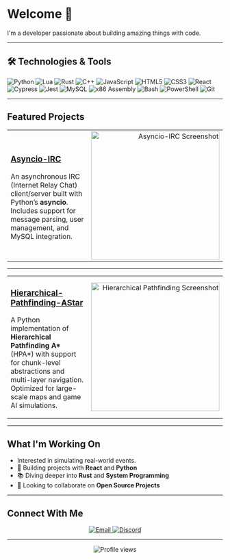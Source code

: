 # Welcome 👋

I'm a developer passionate about building amazing things with code.

---

## 🛠️ Technologies & Tools

<p>
  <img alt="Python" src="https://img.shields.io/badge/-Python-3776AB?style=flat-square&logo=python&logoColor=white" />
  <img alt="Lua" src="https://img.shields.io/badge/-Lua-2C2D72?style=flat-square&logo=lua&logoColor=white" />
  <img alt="Rust" src="https://img.shields.io/badge/-Rust-000000?style=flat-square&logo=rust&logoColor=white" />
  <img alt="C++" src="https://img.shields.io/badge/-C++-00599C?style=flat-square&logo=c%2B%2B&logoColor=white" />
  <img alt="JavaScript" src="https://img.shields.io/badge/-JavaScript-F7DF1E?style=flat-square&logo=javascript&logoColor=black" />
  <img alt="HTML5" src="https://img.shields.io/badge/-HTML5-E34F26?style=flat-square&logo=html5&logoColor=white" />
  <img alt="CSS3" src="https://img.shields.io/badge/-CSS3-1572B6?style=flat-square&logo=css3&logoColor=white" />
  <img alt="React" src="https://img.shields.io/badge/-React-45b8d8?style=flat-square&logo=react&logoColor=white" />
  <img alt="Cypress" src="https://img.shields.io/badge/-Cypress-17202C?style=flat-square&logo=cypress&logoColor=white" />
  <img alt="Jest" src="https://img.shields.io/badge/-Jest-C21325?style=flat-square&logo=jest&logoColor=white" />
  <img alt="MySQL" src="https://img.shields.io/badge/-MySQL-4479A1?style=flat-square&logo=mysql&logoColor=white" />
  <img alt="x86 Assembly" src="https://img.shields.io/badge/-x86%20Assembly-525252?style=flat-square&logo=assemblyscript&logoColor=white" />
  <img alt="Bash" src="https://img.shields.io/badge/-Bash-4EAA25?style=flat-square&logo=gnu-bash&logoColor=white" />
  <img alt="PowerShell" src="https://img.shields.io/badge/-PowerShell-5391FE?style=flat-square&logo=powershell&logoColor=white" />
  <img alt="Git" src="https://img.shields.io/badge/-Git-F05032?style=flat-square&logo=git&logoColor=white" />
</p>

---

## Featured Projects


<table>
  <tr>
    <td>
      <h3><a href="https://github.com/Azuronis/Asyncio-IRC">Asyncio-IRC</a></h3>
      <p>
        An asynchronous IRC (Internet Relay Chat) client/server built with Python’s <b>asyncio</b>.
        Includes support for message parsing, user management, and MySQL integration.
      </p>
    </td>
    <td align="right" valign="middle">
      <img src="https://github.com/user-attachments/assets/83aba896-724c-44e7-a4fb-fd8dcb019143"
           alt="Asyncio-IRC Screenshot" width="300">
    </td>
  </tr>
</table>

---

<table>
  <tr>
    <td>
      <h3><a href="https://github.com/Azuronis/Hierarchical-Pathfinding-AStar">Hierarchical-Pathfinding-AStar</a></h3>
      <p>
        A Python implementation of <b>Hierarchical Pathfinding A*</b> (HPA*) with support for
        chunk-level abstractions and multi-layer navigation. Optimized for large-scale maps and
        game AI simulations.
      </p>
    </td>
    <td align="right" valign="middle">
      <img src="https://github.com/user-attachments/assets/58c929e0-9bd7-46fb-94ff-934faed23d6f"
           alt="Hierarchical Pathfinding Screenshot" width="300">
    </td>
  </tr>
</table>



---

## What I'm Working On
- Interested in simulating real-world events.
- 🚧 Building projects with **React** and **Python**  
- 📚 Diving deeper into **Rust** and **System Programming**  
- 🤝 Looking to collaborate on **Open Source Projects**  

---

## Connect With Me

<p align="center">
  <a href="mailto:blazingriver449@gmail.com" target="_blank">
    <img alt="Email" src="https://img.shields.io/badge/Gmail-D14836?style=for-the-badge&logo=gmail&logoColor=white" />
  </a>
  <a href="https://discord.com/users/404808121505153035" target="_blank">
    <img alt="Discord" src="https://img.shields.io/badge/Discord-5865F2?style=for-the-badge&logo=discord&logoColor=white" />
  </a>
</p>

---

<div align="center">
  <img src="https://komarev.com/ghpvc/?username=Azuronis&label=Profile%20views&color=0e75b6&style=flat" alt="Profile views" />
</div>
